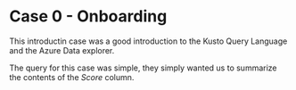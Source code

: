 # Case 0 - Onboarding

This introductin case was a good introduction to the Kusto Query Language and the Azure Data explorer.

The query for this case was simple, they simply wanted us to summarize the contents of the *Score* column.
